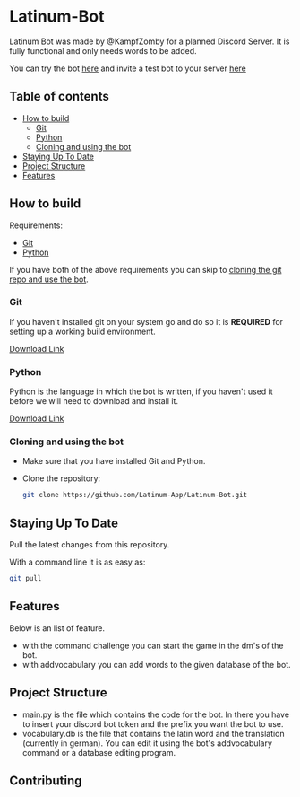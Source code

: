 # Latinum-Bot

Latinum Bot was made by @KampfZomby for a planned Discord Server. 
It is fully functional and only needs words to be added.

You can try the bot [here](https://replit.com/@KampfZomby/Latinum-Bot#main.py) and invite a test bot to your server [here](google.com)

## Table of contents

 * [How to build](#how-to-build)
    * [Git](#git)
    * [Python](#Python)
    * [Cloning and using the bot](#cloning-and-using-the-bot)
 * [Staying Up To Date](#staying-up-to-date)
 * [Project Structure](#project-structure)
 * [Features](#features)
 
 ## How to build

Requirements:

 * [Git](#Git)
 * [Python](#Python)

If you have both of the above requirements you can skip to [cloning the git repo and use the bot](#cloning-and-using-the-bot).

### Git

If you haven't installed git on your system go and do so it is **REQUIRED** for setting up a working build environment.

[Download Link](https://git-scm.com/download/win)

### Python

Python is the language in which the bot is written, if you haven't used it before we will need to download and install it.

[Download Link](https://www.python.org/downloads/)

### Cloning and using the bot

- Make sure that you have installed Git and Python.

- Clone the repository:
  ```bash
  git clone https://github.com/Latinum-App/Latinum-Bot.git
  ```
  
 ## Staying Up To Date

Pull the latest changes from this repository.

With a command line it is as easy as:

```bash
git pull
``` 
 
  ## Features

Below is an list of feature.

- with the command challenge you can start the game in the dm's of the bot.
- with addvocabulary you can add words to the given database of the bot.

## Project Structure

- main.py is the file which contains the code for the bot. In there you have to insert your discord bot token and the prefix you want the bot to use.
- vocabulary.db is the file that contains the latin word and the translation (currently in german). You can edit it using the bot's addvocabulary command or a database editing program.

## Contributing
